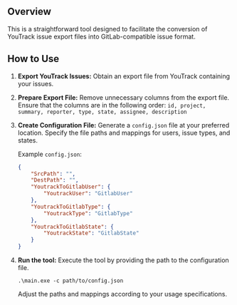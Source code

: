 ## Overview

This is a straightforward tool designed to facilitate the conversion of YouTrack issue export files into GitLab-compatible issue format.

## How to Use

1. **Export YouTrack Issues:**
   Obtain an export file from YouTrack containing your issues.

2. **Prepare Export File:**
   Remove unnecessary columns from the export file. Ensure that the columns are in the following order:
   `id, project, summary, reporter, type, state, assignee, description`

3. **Create Configuration File:**
   Generate a `config.json` file at your preferred location. Specify the file paths and mappings for users, issue types, and states.

   Example `config.json`:
   ```json
   {
       "SrcPath": "",
       "DestPath": "",
       "YoutrackToGitlabUser": {
           "YoutrackUser": "GitlabUser"
       },
       "YoutrackToGitlabType": {
           "YoutrackType": "GitlabType"
       },
       "YoutrackToGitlabState": {
           "YoutrackState": "GitlabState"
       }
   }
   ```
4. **Run the tool:**
Execute the tool by providing the path to the configuration file.

    `.\main.exe -c path/to/config.json`

    Adjust the paths and mappings according to your usage specifications.
